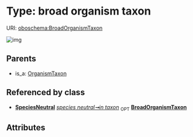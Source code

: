 
# Type: broad organism taxon




URI: [oboschema:BroadOrganismTaxon](http://purl.obolibrary.org/oboschema/BroadOrganismTaxon)


![img](http://yuml.me/diagram/nofunky;dir:TB/class/[SpeciesNeutral],[OrganismTaxon],[SpeciesNeutral]++-%20in%20taxon%200..1>[BroadOrganismTaxon],[OrganismTaxon]^-[BroadOrganismTaxon])

## Parents

 *  is_a: [OrganismTaxon](OrganismTaxon.md)

## Referenced by class

 *  **[SpeciesNeutral](SpeciesNeutral.md)** *[species neutral➞in taxon](species_neutral_in_taxon.md)*  <sub>OPT</sub>  **[BroadOrganismTaxon](BroadOrganismTaxon.md)**

## Attributes

